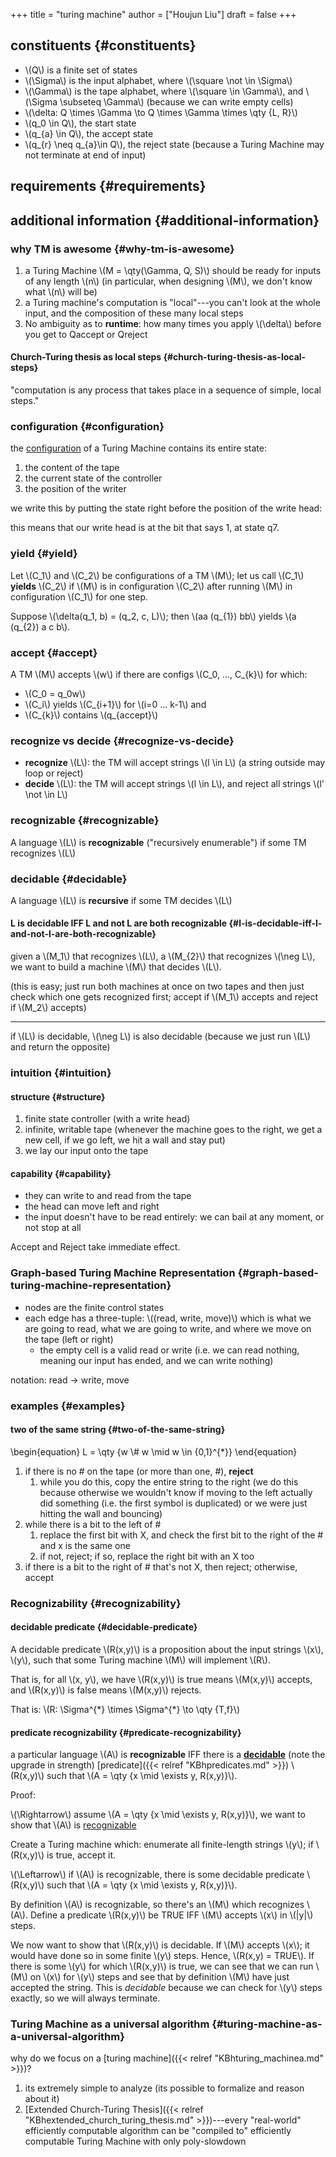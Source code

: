 +++
title = "turing machine"
author = ["Houjun Liu"]
draft = false
+++

## constituents {#constituents}

-   \\(Q\\) is a finite set of states
-   \\(\Sigma\\) is the input alphabet, where \\(\square \not \in \Sigma\\)
-   \\(\Gamma\\) is the tape alphabet, where \\(\square \in \Gamma\\), and \\(\Sigma \subseteq \Gamma\\) (because we can write empty cells)
-   \\(\delta: Q \times \Gamma \to Q \times \Gamma \times \qty {L, R}\\)
-   \\(q\_0 \in Q\\), the start state
-   \\(q\_{a} \in Q\\), the accept state
-   \\(q\_{r} \neq q\_{a}\in Q\\), the reject state (because a Turing Machine may not terminate at end of input)


## requirements {#requirements}


## additional information {#additional-information}


### why TM is awesome {#why-tm-is-awesome}

1.  a Turing Machine \\(M = \qty(\Gamma, Q, S)\\) should be ready for inputs of any length \\(n\\) (in particular, when designing \\(M\\), we don't know what \\(n\\) will be)
2.  a Turing machine's computation is "local"---you can't look at the whole input, and the composition of these many local steps
3.  No ambiguity as to **runtime**: how many times you apply \\(\delta\\) before you get to Qaccept or Qreject


#### Church-Turing thesis as local steps {#church-turing-thesis-as-local-steps}

"computation is any process that takes place in a sequence of simple, local steps."


### configuration {#configuration}

the [configuration](#configuration) of a Turing Machine contains its entire state:

1.  the content of the tape
2.  the current state of the controller
3.  the position of the writer

we write this by putting the state right before the position of the write head:

this means that our write head is at the bit that says 1, at state q7.


### yield {#yield}

Let \\(C\_1\\) and \\(C\_2\\) be configurations of a TM \\(M\\); let us call \\(C\_1\\) **yields** \\(C\_2\\) if \\(M\\) is in configuration \\(C\_2\\) after running \\(M\\) in configuration \\(C\_1\\) for one step.

Suppose \\(\delta(q\_1, b) = (q\_2, c, L)\\); then \\(aa (q\_{1}) bb\\) yields \\(a (q\_{2}) a c b\\).


### accept {#accept}

A TM \\(M\\) accepts \\(w\\) if there are configs \\(C\_0, ..., C\_{k}\\) for which:

-   \\(C\_0 = q\_0w\\)
-   \\(C\_i\\) yields \\(C\_{i+1}\\) for \\(i=0 ... k-1\\) and
-   \\(C\_{k}\\) contains \\(q\_{accept}\\)


### recognize vs decide {#recognize-vs-decide}

-   **recognize** \\(L\\): the TM will accept strings \\(l \in L\\) (a string outside may loop or reject)
-   **decide** \\(L\\): the TM will accept strings \\(l \in L\\), and reject all strings \\(l' \not \in L\\)


### recognizable {#recognizable}

A language \\(L\\) is **recognizable** ("recursively enumerable") if some TM recognizes \\(L\\)


### decidable {#decidable}

A language \\(L\\) is **recursive** if some TM decides \\(L\\)


#### L is decidable IFF L and not L are both recognizable {#l-is-decidable-iff-l-and-not-l-are-both-recognizable}

given a \\(M\_1\\) that recognizes \\(L\\), a \\(M\_{2}\\) that recognizes \\(\neg L\\), we want to build a machine \\(M\\) that decides \\(L\\).

(this is easy; just run both machines at once on two tapes and then just check which one gets recognized first; accept if \\(M\_1\\) accepts and reject if \\(M\_2\\) accepts)

---

if \\(L\\) is decidable, \\(\neg L\\) is also decidable (because we just run \\(L\\) and return the opposite)


### intuition {#intuition}


#### structure {#structure}

1.  finite state controller (with a write head)
2.  infinite, writable tape (whenever the machine goes to the right, we get a new cell, if we go left, we hit a wall and stay put)
3.  we lay our input onto the tape


#### capability {#capability}

-   they can write to and read from the tape
-   the head can move left and right
-   the input doesn't have to be read entirely: we can bail at any moment, or not stop at all

Accept and Reject take immediate effect.


### Graph-based Turing Machine Representation {#graph-based-turing-machine-representation}

-   nodes are the finite control states
-   each edge has a three-tuple: \\((read, write, move)\\) which is what we are going to read, what we are going to write, and where we move on the tape (left or right)
    -   the empty cell is a valid read or write (i.e. we can read nothing, meaning our input has ended, and we can write nothing)

notation: read -&gt; write, move


### examples {#examples}


#### two of the same string {#two-of-the-same-string}

\begin{equation}
L = \qty {w \\# w \mid w \in {0,1}^{\*}}
\end{equation}

1.  if there is no # on the tape (or more than one, #), **reject**
    1.  while you do this, copy the entire string to the right (we do this because otherwise we wouldn't know if moving to the left actually did something (i.e. the first symbol is duplicated) or we were just hitting the wall and bouncing)
2.  while there is a bit to the left of #
    1.  replace the first bit with X, and check the first bit to the right of the # and x is the same one
    2.  if not, reject; if so, replace the right bit with an X too
3.  if there is a bit to the right of # that's not X, then reject; otherwise, accept


### Recognizability {#recognizability}


#### decidable predicate {#decidable-predicate}

A decidable predicate \\(R(x,y)\\) is a proposition about the input strings \\(x\\), \\(y\\), such that some Turing machine \\(M\\) will implement \\(R\\).

That is, for all \\(x, y\\), we have \\(R(x,y)\\) is true means \\(M(x,y)\\) accepts, and \\(R(x,y)\\) is false means \\(M(x,y)\\) rejects.

That is: \\(R: \Sigma^{\*} \times \Sigma^{\*} \to \qty {T,f}\\)


#### predicate recognizability {#predicate-recognizability}

a particular language \\(A\\) is **recognizable** IFF there is a **[decidable](#decidable)** (note the upgrade in strength) [predicate]({{< relref "KBhpredicates.md" >}}) \\(R(x,y)\\) such that \\(A = \qty {x \mid \exists y, R(x,y)}\\).

Proof:

\\(\Rightarrow\\) assume \\(A = \qty {x \mid \exists y, R(x,y)}\\), we want to show that \\(A\\) is [recognizable](#recognizable)

Create a Turing machine which: enumerate all finite-length strings \\(y\\); if \\(R(x,y)\\) is true, accept it.

\\(\Leftarrow\\) if \\(A\\) is recognizable, there is some decidable predicate \\(R(x,y)\\) such that \\(A = \qty {x \mid \exists y, R(x,y)}\\).

By definition \\(A\\) is recognizable, so there's an \\(M\\) which recognizes \\(A\\). Define a predicate \\(R(x,y)\\) be TRUE IFF \\(M\\) accepts \\(x\\) in \\(|y|\\) steps.

We now want to show that \\(R(x,y)\\) is decidable. If \\(M\\) accepts \\(x\\); it would have done so in some finite \\(y\\) steps. Hence, \\(R(x,y) = TRUE\\). If there is some \\(y\\) for which \\(R(x,y)\\) is true, we can see that we can run \\(M\\) on \\(x\\) for \\(y\\) steps and see that by definition \\(M\\) have just accepted the string. This is _decidable_ because we can check for \\(y\\) steps exactly, so we will always terminate.


### Turing Machine as a universal algorithm {#turing-machine-as-a-universal-algorithm}

why do we focus on a [turing machine]({{< relref "KBhturing_machinea.md" >}})?

1.  its extremely simple to analyze (its possible to formalize and reason about it)
2.  [Extended Church-Turing Thesis]({{< relref "KBhextended_church_turing_thesis.md" >}})---every "real-world" efficiently computable algorithm can be "compiled to" efficiently computable Turing Machine with only poly-slowdown
